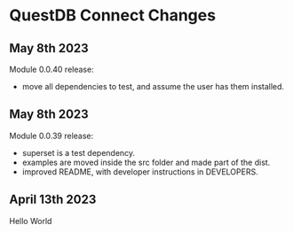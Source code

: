 # QuestDB Connect Changes



## May 8th 2023

Module 0.0.40 release:
- move all dependencies to test, and assume the user has them installed.

## May 8th 2023

Module 0.0.39 release:
- superset is a test dependency.
- examples are moved inside the src folder and made part of the dist.
- improved README, with developer instructions in DEVELOPERS.

## April 13th 2023

Hello World